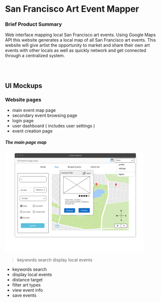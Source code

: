 # San Francisco Art Event Mapper

### Brief Product Summary
Web interface mapping local San Francisco art events. Using Google Maps API this website generates a local map of all San Francisco art events. This website will give artist the opportunity to market and share their own art events with other locals as well as quickly network and get connected through a centralized system.

<br><br>

## UI Mockups
### Website pages

* main event map page
* secondary event browsing page 
* login page
* user dashboard ( includes user settings )
* event creation page


##### The main page map





<img src="https://github.com/GandalfGrey123/sf-art-mapper/blob/master/read-me-docs/ui-mockup.png" width=90%>

> keywords search
> display local events


<div>

<ul>
<li>keywords search</li>
<li>display local events</li>
<li>distance target</li>
<li>filter art types </li>
<li>view event info</li>
<li>save events </li>
</ul>  

</div>
